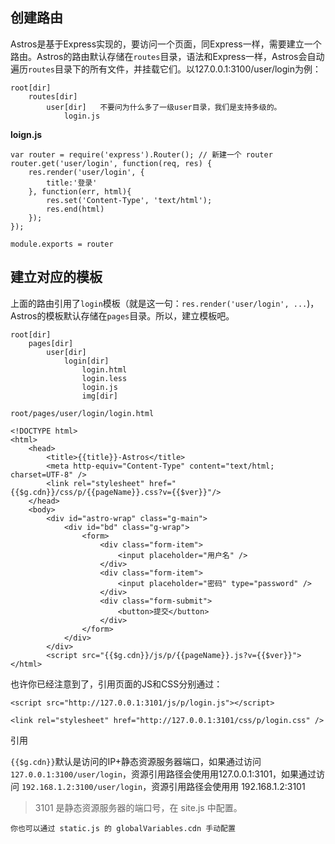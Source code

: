 ## 创建路由
Astros是基于Express实现的，要访问一个页面，同Express一样，需要建立一个路由。Astros的路由默认存储在`routes`目录，语法和Express一样，Astros会自动遍历`routes`目录下的所有文件，并挂载它们。以127.0.0.1:3100/user/login为例：

    root[dir]
        routes[dir]
            user[dir]   不要问为什么多了一级user目录，我们是支持多级的。
                login.js

**loign.js**
    
    var router = require('express').Router(); // 新建一个 router
    router.get('user/login', function(req, res) {
        res.render('user/login', {
            title:'登录'
        }, function(err, html){
            res.set('Content-Type', 'text/html');
            res.end(html)
        });
    });
    
    module.exports = router

## 建立对应的模板

上面的路由引用了`login`模板（就是这一句：`res.render('user/login', ...`)，Astros的模板默认存储在`pages`目录。所以，建立模板吧。

    root[dir]
        pages[dir]
            user[dir]
                login[dir]
                    login.html
                    login.less
                    login.js
                    img[dir] 
    
`root/pages/user/login/login.html`
    
    <!DOCTYPE html>
    <html>
        <head>
            <title>{{title}}-Astros</title>
            <meta http-equiv="Content-Type" content="text/html; charset=UTF-8" />
            <link rel="stylesheet" href="{{$g.cdn}}/css/p/{{pageName}}.css?v={{$ver}}"/>
        </head>
        <body>
            <div id="astro-wrap" class="g-main">
                <div id="bd" class="g-wrap">
                    <form>
                        <div class="form-item">
                            <input placeholder="用户名" />
                        </div>
                        <div class="form-item">
                            <input placeholder="密码" type="password" />
                        </div>
                        <div class="form-submit">
                            <button>提交</button>
                        </div>
                    </form>
                </div>
            </div>
            <script src="{{$g.cdn}}/js/p/{{pageName}}.js?v={{$ver}}">
    </html>


也许你已经注意到了，引用页面的JS和CSS分别通过：

    <script src="http://127.0.0.1:3101/js/p/login.js"></script>
    
    <link rel="stylesheet" href="http://127.0.0.1:3101/css/p/login.css" />
引用

`{{$g.cdn}}`默认是访问的IP+静态资源服务器端口，如果通过访问 `127.0.0.1:3100/user/login`，资源引用路径会使用用127.0.0.1:3101，如果通过访问 `192.168.1.2:3100/user/login`，资源引用路径会使用用 192.168.1.2:3101

> 3101 是静态资源服务器的端口号，在 site.js 中配置。

    你也可以通过 static.js 的 globalVariables.cdn 手动配置
    
    
<!-- ## 模拟数据

在实际开发中，会遇到诸如商品列表需要模拟数据的形式。既然有了web server，我们就可以利用他模拟shang pin商品列表。

todo

针对you yu

有无js的情况，设置产量。


更换html模板 -->